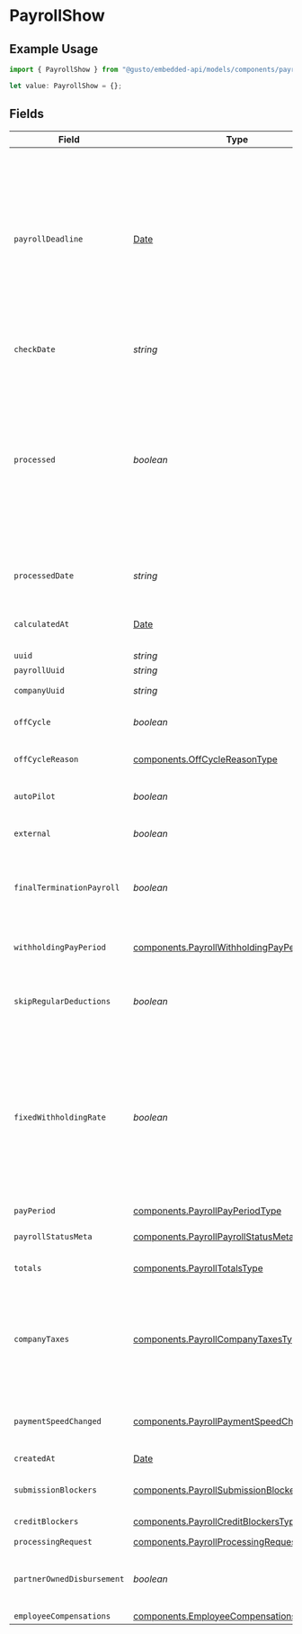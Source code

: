 # PayrollShow

## Example Usage

```typescript
import { PayrollShow } from "@gusto/embedded-api/models/components/payrollshow.js";

let value: PayrollShow = {};
```

## Fields

| Field                                                                                                                                                                                                                                                                                                                                                     | Type                                                                                                                                                                                                                                                                                                                                                      | Required                                                                                                                                                                                                                                                                                                                                                  | Description                                                                                                                                                                                                                                                                                                                                               |
| --------------------------------------------------------------------------------------------------------------------------------------------------------------------------------------------------------------------------------------------------------------------------------------------------------------------------------------------------------- | --------------------------------------------------------------------------------------------------------------------------------------------------------------------------------------------------------------------------------------------------------------------------------------------------------------------------------------------------------- | --------------------------------------------------------------------------------------------------------------------------------------------------------------------------------------------------------------------------------------------------------------------------------------------------------------------------------------------------------- | --------------------------------------------------------------------------------------------------------------------------------------------------------------------------------------------------------------------------------------------------------------------------------------------------------------------------------------------------------- |
| `payrollDeadline`                                                                                                                                                                                                                                                                                                                                         | [Date](https://developer.mozilla.org/en-US/docs/Web/JavaScript/Reference/Global_Objects/Date)                                                                                                                                                                                                                                                             | :heavy_minus_sign:                                                                                                                                                                                                                                                                                                                                        | A timestamp that is the deadline for the payroll to be run in order for employees to be paid on time.  If payroll has not been run by the deadline, a prepare request will update both the check date and deadline to reflect the soonest employees can be paid and the deadline by which the payroll must be run in order for said check date to be met. |
| `checkDate`                                                                                                                                                                                                                                                                                                                                               | *string*                                                                                                                                                                                                                                                                                                                                                  | :heavy_minus_sign:                                                                                                                                                                                                                                                                                                                                        | The date on which employees will be paid for the payroll.                                                                                                                                                                                                                                                                                                 |
| `processed`                                                                                                                                                                                                                                                                                                                                               | *boolean*                                                                                                                                                                                                                                                                                                                                                 | :heavy_minus_sign:                                                                                                                                                                                                                                                                                                                                        | Whether or not the payroll has been successfully processed. Note that processed payrolls cannot be updated. Additionally, a payroll is not guaranteed to be processed just because the payroll deadline has passed. Late payrolls are not uncommon. Conversely, users may choose to run payroll before the payroll deadline.                              |
| `processedDate`                                                                                                                                                                                                                                                                                                                                           | *string*                                                                                                                                                                                                                                                                                                                                                  | :heavy_minus_sign:                                                                                                                                                                                                                                                                                                                                        | The date at which the payroll was processed. Null if the payroll isn't processed yet.                                                                                                                                                                                                                                                                     |
| `calculatedAt`                                                                                                                                                                                                                                                                                                                                            | [Date](https://developer.mozilla.org/en-US/docs/Web/JavaScript/Reference/Global_Objects/Date)                                                                                                                                                                                                                                                             | :heavy_minus_sign:                                                                                                                                                                                                                                                                                                                                        | A timestamp of the last valid payroll calculation. Null if there isn't a valid calculation.                                                                                                                                                                                                                                                               |
| `uuid`                                                                                                                                                                                                                                                                                                                                                    | *string*                                                                                                                                                                                                                                                                                                                                                  | :heavy_minus_sign:                                                                                                                                                                                                                                                                                                                                        | The UUID of the payroll.                                                                                                                                                                                                                                                                                                                                  |
| `payrollUuid`                                                                                                                                                                                                                                                                                                                                             | *string*                                                                                                                                                                                                                                                                                                                                                  | :heavy_minus_sign:                                                                                                                                                                                                                                                                                                                                        | The UUID of the payroll.                                                                                                                                                                                                                                                                                                                                  |
| `companyUuid`                                                                                                                                                                                                                                                                                                                                             | *string*                                                                                                                                                                                                                                                                                                                                                  | :heavy_minus_sign:                                                                                                                                                                                                                                                                                                                                        | The UUID of the company for the payroll.                                                                                                                                                                                                                                                                                                                  |
| `offCycle`                                                                                                                                                                                                                                                                                                                                                | *boolean*                                                                                                                                                                                                                                                                                                                                                 | :heavy_minus_sign:                                                                                                                                                                                                                                                                                                                                        | Indicates whether the payroll is an off-cycle payroll                                                                                                                                                                                                                                                                                                     |
| `offCycleReason`                                                                                                                                                                                                                                                                                                                                          | [components.OffCycleReasonType](../../models/components/offcyclereasontype.md)                                                                                                                                                                                                                                                                            | :heavy_minus_sign:                                                                                                                                                                                                                                                                                                                                        | The off-cycle reason. Only included for off-cycle payrolls.                                                                                                                                                                                                                                                                                               |
| `autoPilot`                                                                                                                                                                                                                                                                                                                                               | *boolean*                                                                                                                                                                                                                                                                                                                                                 | :heavy_minus_sign:                                                                                                                                                                                                                                                                                                                                        | Indicates whether the payroll is an auto pilot payroll                                                                                                                                                                                                                                                                                                    |
| `external`                                                                                                                                                                                                                                                                                                                                                | *boolean*                                                                                                                                                                                                                                                                                                                                                 | :heavy_minus_sign:                                                                                                                                                                                                                                                                                                                                        | Indicates whether the payroll is an external payroll                                                                                                                                                                                                                                                                                                      |
| `finalTerminationPayroll`                                                                                                                                                                                                                                                                                                                                 | *boolean*                                                                                                                                                                                                                                                                                                                                                 | :heavy_minus_sign:                                                                                                                                                                                                                                                                                                                                        | Indicates whether the payroll is the final payroll for a terminated employee. Only included for off-cycle payrolls.                                                                                                                                                                                                                                       |
| `withholdingPayPeriod`                                                                                                                                                                                                                                                                                                                                    | [components.PayrollWithholdingPayPeriodType](../../models/components/payrollwithholdingpayperiodtype.md)                                                                                                                                                                                                                                                  | :heavy_minus_sign:                                                                                                                                                                                                                                                                                                                                        | The payment schedule tax rate the payroll is based on. Only included for off-cycle payrolls.                                                                                                                                                                                                                                                              |
| `skipRegularDeductions`                                                                                                                                                                                                                                                                                                                                   | *boolean*                                                                                                                                                                                                                                                                                                                                                 | :heavy_minus_sign:                                                                                                                                                                                                                                                                                                                                        | Block regular deductions and contributions for this payroll.  Only included for off-cycle payrolls.                                                                                                                                                                                                                                                       |
| `fixedWithholdingRate`                                                                                                                                                                                                                                                                                                                                    | *boolean*                                                                                                                                                                                                                                                                                                                                                 | :heavy_minus_sign:                                                                                                                                                                                                                                                                                                                                        | Enable taxes to be withheld at the IRS's required rate of 22% for federal income taxes. State income taxes will be taxed at the state's supplemental tax rate. Otherwise, we'll sum the entirety of the employee's wages and withhold taxes on the entire amount at the rate for regular wages. Only included for off-cycle payrolls.                     |
| `payPeriod`                                                                                                                                                                                                                                                                                                                                               | [components.PayrollPayPeriodType](../../models/components/payrollpayperiodtype.md)                                                                                                                                                                                                                                                                        | :heavy_minus_sign:                                                                                                                                                                                                                                                                                                                                        | N/A                                                                                                                                                                                                                                                                                                                                                       |
| `payrollStatusMeta`                                                                                                                                                                                                                                                                                                                                       | [components.PayrollPayrollStatusMetaType](../../models/components/payrollpayrollstatusmetatype.md)                                                                                                                                                                                                                                                        | :heavy_minus_sign:                                                                                                                                                                                                                                                                                                                                        | Information about the payroll's status and expected dates                                                                                                                                                                                                                                                                                                 |
| `totals`                                                                                                                                                                                                                                                                                                                                                  | [components.PayrollTotalsType](../../models/components/payrolltotalstype.md)                                                                                                                                                                                                                                                                              | :heavy_minus_sign:                                                                                                                                                                                                                                                                                                                                        | The subtotals for the payroll.                                                                                                                                                                                                                                                                                                                            |
| `companyTaxes`                                                                                                                                                                                                                                                                                                                                            | [components.PayrollCompanyTaxesType](../../models/components/payrollcompanytaxestype.md)[]                                                                                                                                                                                                                                                                | :heavy_minus_sign:                                                                                                                                                                                                                                                                                                                                        | An array of taxes applicable to this payroll in addition to taxes included in `employee_compensations`. Only included for processed or calculated payrolls when `taxes` is present in the `include` parameter.                                                                                                                                            |
| `paymentSpeedChanged`                                                                                                                                                                                                                                                                                                                                     | [components.PayrollPaymentSpeedChangedType](../../models/components/payrollpaymentspeedchangedtype.md)                                                                                                                                                                                                                                                    | :heavy_minus_sign:                                                                                                                                                                                                                                                                                                                                        | Only applicable when a payroll is moved to four day processing instead of fast ach.                                                                                                                                                                                                                                                                       |
| `createdAt`                                                                                                                                                                                                                                                                                                                                               | [Date](https://developer.mozilla.org/en-US/docs/Web/JavaScript/Reference/Global_Objects/Date)                                                                                                                                                                                                                                                             | :heavy_minus_sign:                                                                                                                                                                                                                                                                                                                                        | Datetime for when the resource was created.                                                                                                                                                                                                                                                                                                               |
| `submissionBlockers`                                                                                                                                                                                                                                                                                                                                      | [components.PayrollSubmissionBlockersType](../../models/components/payrollsubmissionblockerstype.md)[]                                                                                                                                                                                                                                                    | :heavy_minus_sign:                                                                                                                                                                                                                                                                                                                                        | Only included for processed or calculated payrolls                                                                                                                                                                                                                                                                                                        |
| `creditBlockers`                                                                                                                                                                                                                                                                                                                                          | [components.PayrollCreditBlockersType](../../models/components/payrollcreditblockerstype.md)[]                                                                                                                                                                                                                                                            | :heavy_minus_sign:                                                                                                                                                                                                                                                                                                                                        | Only included for processed payrolls                                                                                                                                                                                                                                                                                                                      |
| `processingRequest`                                                                                                                                                                                                                                                                                                                                       | [components.PayrollProcessingRequest](../../models/components/payrollprocessingrequest.md)                                                                                                                                                                                                                                                                | :heavy_minus_sign:                                                                                                                                                                                                                                                                                                                                        | N/A                                                                                                                                                                                                                                                                                                                                                       |
| `partnerOwnedDisbursement`                                                                                                                                                                                                                                                                                                                                | *boolean*                                                                                                                                                                                                                                                                                                                                                 | :heavy_minus_sign:                                                                                                                                                                                                                                                                                                                                        | Will money movement for the payroll be performed by the partner rather than by Gusto?                                                                                                                                                                                                                                                                     |
| `employeeCompensations`                                                                                                                                                                                                                                                                                                                                   | [components.EmployeeCompensations](../../models/components/employeecompensations.md)[]                                                                                                                                                                                                                                                                    | :heavy_minus_sign:                                                                                                                                                                                                                                                                                                                                        | N/A                                                                                                                                                                                                                                                                                                                                                       |